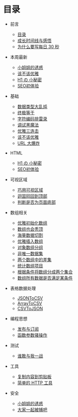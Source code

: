 # 目录

* 前言
    * [目录](SUMMARY.md)
    * [成长时间线与感悟](TIMELINE.md)
    * [为什么要写每日 30 秒](WAY.md)

* 本周最新
    * [小姐姐的诱惑](posts/hijack.md)
    * [该不该优雅](posts/about-readability.md)
    * [H1 の 小秘密](posts/heading.md)
    * [SEO初体验](posts/seo-101.md)

* 基础
    * [数据类型大乱炖](posts/type.md)
    * [终极等于](posts/equals.md)
    * [字符编码排雷录](posts/unicode.md)
    * [调试黑魔法](posts/super-console.md)
    * [优雅三连击](posts/tips.md)
    * [该不该优雅](posts/about-readability.md)
    * [URL 大爆炸](posts/url.md)

* HTML
    * [H1 の 小秘密](posts/heading.md)
    * [SEO初体验](posts/seo-101.md)

* 可视区域
    * [巧用可视区域](posts/in-viewport.md)
    * [迴囬囘回到顶部](posts/scroll.md)
    * [判断是否为页面底部](posts/bottom-visible.md)

* 数组相关
    * [优雅初始化数组](posts/init-array.md)
    * [数组也会秃顶](posts/sparse-array.md)
    * [海量数据切割](posts/chunk.md)
    * [优雅插入数组](posts/insert-item-inside-an-array.md)
    * [对象数组分组](posts/group-by.md)
    * [非唯一数据集](posts/non-unique.md)
    * [两个数组中的差集](posts/difference.md)
    * [统计数组项目](posts/count.md)
    * [根据条件将数组分成两个集合](posts/bifurcate.md)
    * [数组所有数据是否满足某条件](posts/all.md)

* 表格数据处理
    * [JSONToCSV](posts/json-to-csv.md)
    * [ArrayToCSV](posts/array-to-csv.md)
    * [CSVToJSON](posts/csv-to-json.md)

* 编程思想
    * [发布与订阅](posts/event.md)
    * [函数参数骚操作](posts/function-params.md)

* 测试
    * [谁敢与我一战](posts/benchmark.md)

* 工具
    * [复制内容到剪贴板](posts/copy-to-clipboard.md)
    * [简单的 HTTP 工具](posts/simple-http.md)

* 安全
    * [小姐姐的诱惑](posts/hijack.md)
    * [大家一起被捕吧](posts/lets-get-arrested.md)